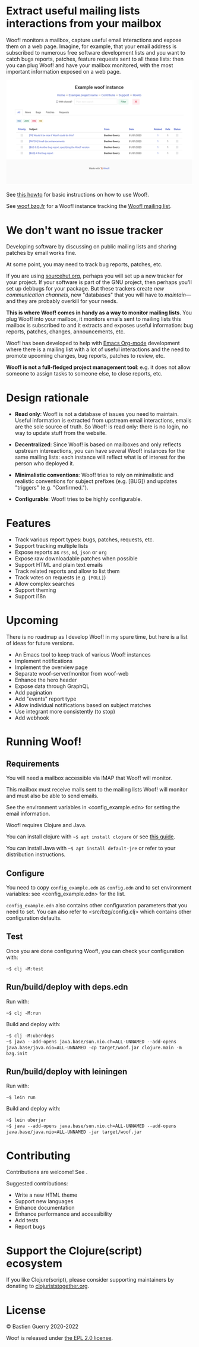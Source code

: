 

# Extract useful mailing lists interactions from your mailbox

Woof! monitors a mailbox, capture useful email interactions and expose
them on a web page.  Imagine, for example, that your email address is
subscribed to numerous free software development lists and you want to
catch bugs reports, patches, feature requests sent to all these lists:
then you can plug Woof! and have your mailbox monitored, with the most
important information exposed on a web page.

![img](woof.png)

See [this howto](resources/md/howto.md) for basic instructions on how to use Woof!.

See [woof.bzg.fr](https://woof.bzg.fr) for a Woof! instance tracking the [Woof! mailing list](https://lists.sr.ht/~bzg/woof).


# We don't want no issue tracker

Developing software by discussing on public mailing lists and sharing
patches by email works fine.

At some point, you may need to track bug reports, patches, etc.

If you are using [sourcehut.org](https://sourcehut.org/), perhaps you will set up a new tracker
for your project.  If your software is part of the GNU project, then
perhaps you'll set up debbugs for your package.  But these trackers
create *new communication channels*, new "databases" that you will have
to *maintain*&#x2014;and they are probably overkill for your needs.

**This is where Woof! comes in handy as a way to monitor mailing lists**.
You plug Woof! into your mailbox, it monitors emails sent to mailing
lists this mailbox is subscribed to and it extracts and exposes useful
information: bug reports, patches, changes, announcements, etc.

Woof! has been developed to help with [Emacs Org-mode](https://orgmode.org/) development where
there is a mailing list with a lot of useful interactions and the need
to promote upcoming changes, bug reports, patches to review, etc.

**Woof! is not a full-fledged project management tool**: e.g. it does not
allow someone to assign tasks to someone else, to close reports, etc.


# Design rationale

-   **Read only**: Woof! is not a database of issues you need to maintain.
    Useful information is extracted from upstream email interactions,
    emails are the sole source of truth.  So Woof! is read only: there
    is no login, no way to update stuff from the website.

-   **Decentralized**: Since Woof! is based on mailboxes and only reflects
    upstream intereactions, you can have several Woof! instances for the
    same mailing lists: each instance will reflect what is of interest
    for the person who deployed it.

-   **Minimalistic conventions**: Woof! tries to rely on minimalistic and
    realistic conventions for subject prefixes (e.g. [BUG]) and updates
    "triggers" (e.g. "Confirmed.").

-   **Configurable**: Woof! tries to be highly configurable.


# Features

-   Track various report types: bugs, patches, requests, etc.
-   Support tracking multiple lists
-   Expose reports as `rss`, `md`, `json` or `org`
-   Expose raw downloadable patches when possible
-   Support HTML and plain text emails
-   Track related reports and allow to list them
-   Track votes on requests (e.g. `[POLL]`)
-   Allow complex searches
-   Support theming
-   Support i18n


# Upcoming

There is no roadmap as I develop Woof! in my spare time, but here is a
list of ideas for future versions.

-   An Emacs tool to keep track of various Woof! instances
-   Implement notifications
-   Implement the overview page
-   Separate woof-server/monitor from woof-web
-   Enhance the hero header
-   Expose data through GraphQL
-   Add pagination
-   Add "events" report type
-   Allow individual notifications based on subject matches
-   Use integrant more consistently (to stop)
-   Add webhook


# Running Woof!


## Requirements

You will need a mailbox accessible via IMAP that Woof! will monitor.

This mailbox must receive mails sent to the mailing lists Woof! will
monitor and must also be able to send emails.

See the environment variables in <config_example.edn> for setting
the email information.

Woof! requires Clojure and Java.

You can install clojure with `~$ apt install clojure` or see [this guide](https://clojure.org/guides/getting_started).

You can install Java with `~$ apt install default-jre` or refer to your
distribution instructions.


## Configure

You need to copy `config_example.edn` as `config.edn` and to set
environment variables: see <config_example.edn> for the list.

`config_example.edn` also contains other configuration parameters that
you need to set.  You can also refer to <src/bzg/config.clj> which
contains other configuration defaults.


## Test

Once you are done configuring Woof!, you can check your configuration
with:

    ~$ clj -M:test


## Run/build/deploy with deps.edn

Run with:

    ~$ clj -M:run

Build and deploy with:

    ~$ clj -M:uberdeps
    ~$ java --add-opens java.base/sun.nio.ch=ALL-UNNAMED --add-opens java.base/java.nio=ALL-UNNAMED -cp target/woof.jar clojure.main -m bzg.init


## Run/build/deploy with leiningen

Run with:

    ~$ lein run

Build and deploy with:

    ~$ lein uberjar
    ~$ java --add-opens java.base/sun.nio.ch=ALL-UNNAMED --add-opens java.base/java.nio=ALL-UNNAMED -jar target/woof.jar


# Contributing

Contributions are welcome!  See .

Suggested contributions:

-   Write a new HTML theme
-   Support new languages
-   Enhance documentation
-   Enhance performance and accessibility
-   Add tests
-   Report bugs


# Support the Clojure(script) ecosystem

If you like Clojure(script), please consider supporting maintainers by
donating to [clojuriststogether.org](https://www.clojuriststogether.org).


# License

© Bastien Guerry 2020-2022

Woof is released under [the EPL 2.0 license](LICENSES/EPL-2.0.txt).

